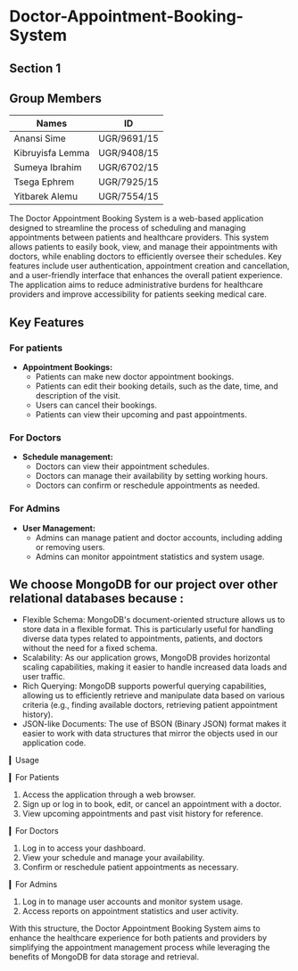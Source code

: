 # Doctor-Appointment-Booking-System

## Section 1

## Group Members

| Names                         |     ID      |
| ----------------------------- | ----------- |
| Anansi Sime                   | UGR/9691/15 |
| Kibruyisfa Lemma              | UGR/9408/15 |
| Sumeya Ibrahim                | UGR/6702/15 |
| Tsega Ephrem                  | UGR/7925/15 |
| Yitbarek Alemu                | UGR/7554/15 |

The Doctor Appointment Booking System is a web-based application designed to streamline the process of scheduling and managing appointments between patients and healthcare providers. This system allows patients to easily book, view, and manage their appointments with doctors, while enabling doctors to efficiently oversee their schedules. Key features include user authentication, appointment creation and cancellation, and a user-friendly interface that enhances the overall patient experience. The application aims to reduce administrative burdens for healthcare providers and improve accessibility for patients seeking medical care.

## Key Features

### For patients
- **Appointment Bookings:**
   - Patients can make new doctor appointment bookings.
   - Patients can edit their booking details, such as the date, time, and description of the visit.
   - Users can cancel their bookings.
   - Patients can view their upcoming and past appointments.

### For Doctors
- **Schedule management:**
   - Doctors can view their appointment schedules.
   - Doctors can manage their availability by setting working hours.
   - Doctors can confirm or reschedule appointments as needed.

### For Admins
- **User Management:**
   - Admins can manage patient and doctor accounts, including adding or removing users.
   - Admins can monitor appointment statistics and system usage.

  
## We choose MongoDB for our project over other relational databases because : 

  - Flexible Schema: MongoDB's document-oriented structure allows us to store data in a flexible format. This is particularly useful for handling diverse data types related to appointments,     patients, and doctors without the need for a fixed schema.
  - Scalability: As our application grows, MongoDB provides horizontal scaling capabilities, making it easier to handle increased data loads and user traffic.
  - Rich Querying: MongoDB supports powerful querying capabilities, allowing us to efficiently retrieve and manipulate data based on various criteria (e.g., finding available doctors, retrieving patient appointment history).
  - JSON-like Documents: The use of BSON (Binary JSON) format makes it easier to work with data structures that mirror the objects used in our application code.


▎Usage

▎For Patients
1. Access the application through a web browser.
2. Sign up or log in to book, edit, or cancel an appointment with a doctor.
3. View upcoming appointments and past visit history for reference.

▎For Doctors
1. Log in to access your dashboard.
2. View your schedule and manage your availability.
3. Confirm or reschedule patient appointments as necessary.

▎For Admins
1. Log in to manage user accounts and monitor system usage.
2. Access reports on appointment statistics and user activity.

With this structure, the Doctor Appointment Booking System aims to enhance the healthcare experience for both patients and providers by simplifying the appointment management process while leveraging the benefits of MongoDB for data storage and retrieval.
